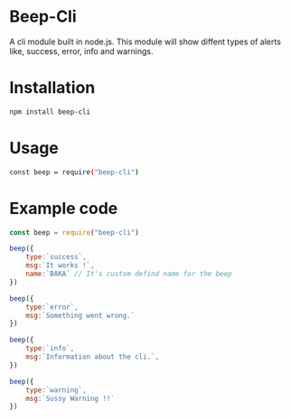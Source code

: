 # Beep-Cli

A cli module built in node.js. This module will show diffent types of alerts like, success, error, info and warnings.

# Installation

```sh
npm install beep-cli
```

# Usage

```sh
const beep = require("beep-cli")
```

# Example code

```js
const beep = require("beep-cli")

beep({
    type:`success`,
    msg:`It works !`,
    name:`BAKA` // It's custom defind name for the beep
})

beep({
    type:`error`,
    msg:`Something went wrong.`
})

beep({
    type:`info`,
    msg:`Information about the cli.`,
})

beep({
    type:`warning`,
    msg:`Sussy Warning !!`
})
```
